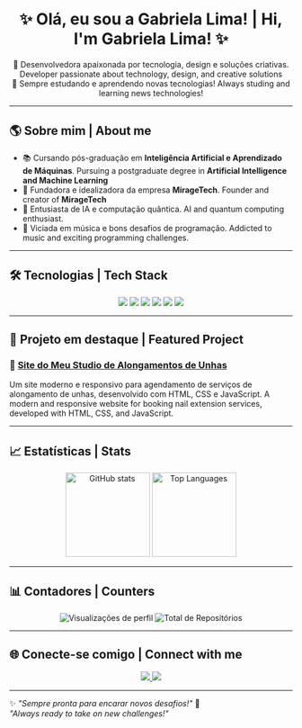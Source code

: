 <!-- Banner ou frase de boas-vindas -->
<h1 align="center">✨ Olá, eu sou a Gabriela Lima! | Hi, I'm Gabriela Lima! ✨</h1>

<p align="center">
  🎯 Desenvolvedora apaixonada por tecnologia, design e soluções criativas. Developer passionate about technology, design, and creative solutions<br>
  🚀 Sempre estudando e aprendendo novas tecnologias! Always studing and learning news technologies!
</p>

---

## 🌎 Sobre mim | About me

- 📚 Cursando pós-graduação em **Inteligência Artificial e Aprendizado de Máquinas**. Pursuing a postgraduate degree in **Artificial Intelligence and Machine Learning**
- 🎨 Fundadora e idealizadora da empresa **MirageTech**. Founder and creator of **MirageTech**
- 🧠 Entusiasta de IA e computação quântica. AI and quantum computing enthusiast.
- 🚀 Viciada em música e bons desafios de programação. Addicted to music and exciting programming challenges.

---

## 🛠 Tecnologias | Tech Stack

<p align="center">
  <img src="https://img.shields.io/badge/Java-007396?style=for-the-badge&logo=openjdk&logoColor=white" />
  <img src="https://img.shields.io/badge/Python-3776AB?style=for-the-badge&logo=python&logoColor=white" />
  <img src="https://img.shields.io/badge/JavaScript-F7DF1E?style=for-the-badge&logo=javascript&logoColor=black" />
  <img src="https://img.shields.io/badge/HTML5-E34F26?style=for-the-badge&logo=html5&logoColor=white" />
  <img src="https://img.shields.io/badge/CSS3-1572B6?style=for-the-badge&logo=css3&logoColor=white" />
  <img src="https://img.shields.io/badge/FastAPI-009688?style=for-the-badge&logo=fastapi&logoColor=white" />
</p>

---

## 🚀 Projeto em destaque | Featured Project

### 💅 [Site do Meu Studio de Alongamentos de Unhas](https://github.com/gabriela-s-lima/studio_gabilima)
Um site moderno e responsivo para agendamento de serviços de alongamento de unhas, desenvolvido com HTML, CSS e JavaScript. 
A modern and responsive website for booking nail extension services, developed with HTML, CSS, and JavaScript.

---

## 📈 Estatísticas | Stats

<p align="center">
  <img src="https://github-readme-stats.vercel.app/api?username=gabriela-s-lima&show_icons=true&theme=tokyonight" alt="GitHub stats" height="150" />
  <img src="https://github-readme-stats.vercel.app/api/top-langs/?username=gabriela-s-lima&layout=compact&theme=tokyonight" alt="Top Languages" height="150" />
</p>

---

## 📊 Contadores | Counters

<p align="center">
  <img src="https://komarev.com/ghpvc/?username=gabriela-s-lima&label=Visualizações&color=blue&style=flat" alt="Visualizações de perfil" />
  <img src="https://img.shields.io/github/repos/gabriela-s-lima?label=Repositórios&color=green&style=flat" alt="Total de Repositórios" />
</p>

---

## 🌐 Conecte-se comigo | Connect with me

<p align="center">
  <a href="https://www.linkedin.com/in/gabriela-s-lima1990/" target="_blank">
    <img src="https://img.shields.io/badge/LinkedIn-0077B5?style=for-the-badge&logo=linkedin&logoColor=white" />
  </a>
   <a href="https://instagram.com/_miragetech" target="_blank">
    <img src="https://img.shields.io/badge/Instagram-E4405F?style=for-the-badge&logo=instagram&logoColor=white" />
  </a>
</p>

---

✨ *"Sempre pronta para encarar novos desafios!"* 🚀  
*"Always ready to take on new challenges!"*  
